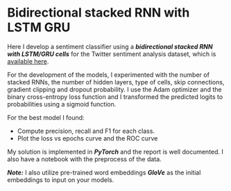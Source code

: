 # Bidirectional stacked RNN with LSTM GRU

Here I develop a sentiment classifier using a ***bidirectional stacked RNN with LSTM/GRU cells*** for the Twitter sentiment analysis dataset, which is [available here](https://drive.google.com/file/d/1dTIWNpjlrnTQBIQtaGOh0jCRYZiAQO79/view).  

For the development of the models, I experimented with the number of stacked RNNs, the number of hidden layers, type of cells, skip connections, gradient clipping and dropout probability. I use the Adam optimizer and the binary cross-entropy loss function and I transformed the predicted logits to probabilities using a sigmoid function. 

For the best model I found:
* Compute precision, recall and F1 for each class.
* Plot the loss vs epochs curve and the ROC curve 

My solution is implemented in ***PyTorch*** and the report is well documented. I also have a notebook with the preprocess of the data.

***Note:*** I also utilize pre-trained word embeddings ***GloVe*** as the initial embeddings to input on your models.
